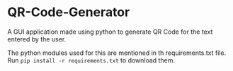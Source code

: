 # QR-Code-Generator

A GUI application made using python to generate QR Code for the text entered by the user.

The python modules used for this are mentioned in th requirements.txt file. <br>
Run `pip install -r requirements.txt` to download them.
